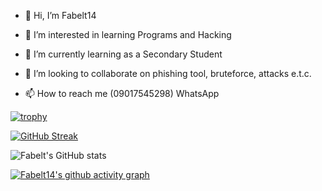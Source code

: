 - 👋 Hi, I’m Fabelt14

- 👀 I’m interested in learning Programs and Hacking

- 🌱 I’m currently learning as a Secondary Student

- 💞️ I’m looking to collaborate on phishing tool, bruteforce, attacks e.t.c.

- 📫 How to reach me  (09017545298) WhatsApp

<!---
Fabelt14/Fabelt14 is a ✨ special ✨ repository because its `README.md` (this file) appears on your GitHub profile.
You can click the Preview link to take a look at your changes.
--->

[![trophy](https://github-profile-trophy.vercel.app/?username=Fabelt14&theme=onedark)](https://github.com/Fabelt14/github-profile-trophy)


[![GitHub Streak](https://streak-stats.demolab.com/?user=Fabelt14&theme=dark)](https://git.io/streak-stats)

![Fabelt's GitHub stats](https://github-readme-stats.vercel.app/api?username=Fabelt14&show_icons=true&theme=radical)


[![Fabelt14's github activity graph](https://activity-graph.herokuapp.com/graph?username=Fabelt14&theme=high-contrast)](https://github.com/Fabelt14/github-readme-activity-graph)


